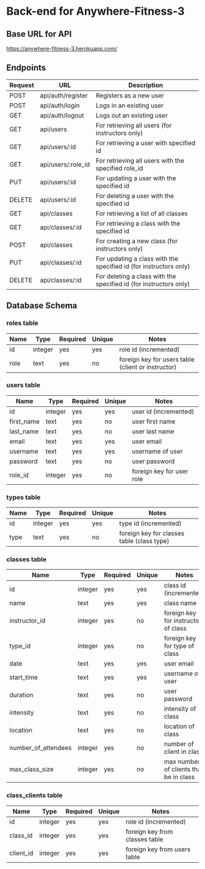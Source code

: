 
# Back-end for Anywhere-Fitness-3

## Base URL for API 
https://anywhere-fitness-3.herokuapp.com/


## Endpoints
| Request | URL | Description |
| ------- | --- | ----------- |
| POST | api/auth/register | Registers as a new user |
| POST | api/auth/login | Logs in an existing user |
| GET  | api/auth/logout | Logs out an existing user |
| GET | api/users | For retrieving all users (for instructors only) |
| GET | api/users/:id | For retrieving a user with specified id |
| GET | api/users/:role_id | For retrieving all users with the specified role_id |
| PUT  | api/users/:id | For updating a user with the specified id |
| DELETE | api/users/:id | For deleting a user with the specified id |
| GET | api/classes | For retrieving a list of all classes |
| GET | api/classes/:id | For retrieving a class with the specified id |
| POST | api/classes | For creating a new class (for instructors only) |
| PUT  | api/classes/:id | For updating a class with the specified id (for instructors only) |
| DELETE | api/classes/:id | For deleting a class with the specified id (for instructors only) |


## Database Schema

### roles table
| Name | Type | Required | Unique | Notes |
| ---- | ---- | -------- | ------ | ----- |
| id | integer | yes | yes | role id (incremented) |
| role | text | yes | no | foreign key for users table (client or instructor) |

### users table
| Name | Type | Required | Unique | Notes |
| ---- | ---- | -------- | ------ | ----- |
| id | integer | yes | yes | user id (incremented) |
| first_name | text | yes | no | user first name |
| last_name | text | yes | no | user last name |
| email | text | yes | yes | user email |
| username | text | yes | yes | username of user |
| password | text | yes | no | user password |
| role_id | integer | yes | no | foreign key for user role |

### types table
| Name | Type | Required | Unique | Notes |
| ---- | ---- | -------- | ------ | ----- |
| id | integer | yes | yes | type id (incremented) |
| type | text | yes | no | foreign key for classes table (class type) |

### classes table
| Name | Type | Required | Unique | Notes |
| ---- | ---- | -------- | ------ | ----- |
| id | integer | yes | yes | class id (incremented) |
| name | text | yes | yes | class name |
| instructor_id | integer | yes | no | foreign key for instructor of class |
| type_id | integer | yes | no | foreign key for type of class |
| date | text | yes | yes | user email |
| start_time | text | yes | yes | username of user |
| duration | text | yes | no | user password |
| intensity | text | yes | no | intensity of class |
| location | text | yes | no | location of class |
| number_of_attendees | integer | yes | no | number of client in class |
| max_class_size | integer | yes | no | max number of clients that be in class |

### class_clients table
| Name | Type | Required | Unique | Notes |
| ---- | ---- | -------- | ------ | ----- |
| id | integer | yes | yes | role id (incremented) |
| class_id | integer | yes | yes | foreign key from classes table |
| client_id | integer | yes | yes | foreign key from users table |



